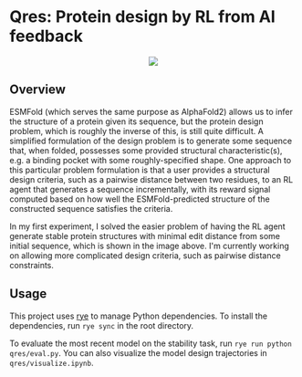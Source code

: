 # Qres: Protein design by RL from AI feedback

<div align="center">
  <img src="./qres/data/img/Screenshot%202024-11-09%20at%201.18.00%E2%80%AFPM.png" style="max-width: 700px;">
</div>

## Overview

ESMFold (which serves the same purpose as AlphaFold2) allows us to infer the
structure of a protein given its sequence, but the protein design problem, which
is roughly the inverse of this, is still quite difficult. A simplified
formulation of the design problem is to generate some sequence that, when
folded, possesses some provided structural characteristic(s), e.g. a binding
pocket with some roughly-specified shape. One approach to this particular
problem formulation is that a user provides a structural design criteria, such
as a pairwise distance between two residues, to an RL agent that generates a
sequence incrementally, with its reward signal computed based on how well the
ESMFold-predicted structure of the constructed sequence satisfies the criteria.

In my first experiment, I solved the easier problem of having the RL agent
generate stable protein structures with minimal edit distance from some initial
sequence, which is shown in the image above. I'm currently working on allowing
more complicated design criteria, such as pairwise distance constraints.

## Usage

This project uses [rye](https://github.com/astral-sh/rye) to manage Python
dependencies. To install the dependencies, run `rye sync` in the root directory.

To evaluate the most recent model on the stability task, run `rye run python qres/eval.py`.
You can also visualize the model design trajectories in `qres/visualize.ipynb`.

